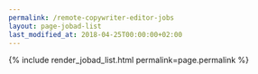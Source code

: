 ```yaml
---
permalink: /remote-copywriter-editor-jobs
layout: page-jobad-list
last_modified_at: 2018-04-25T00:00:00+02:00
---
```

{% include render_jobad_list.html permalink=page.permalink %}
